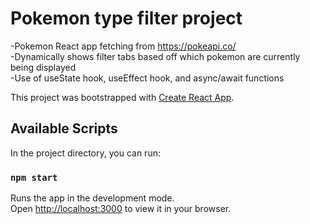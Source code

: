# Pokemon type filter project

-Pokemon React app fetching from https://pokeapi.co/  
-Dynamically shows filter tabs based off which pokemon are currently being displayed  
-Use of useState hook, useEffect hook, and async/await functions  

This project was bootstrapped with [Create React App](https://github.com/facebook/create-react-app).

## Available Scripts

In the project directory, you can run:

### `npm start`

Runs the app in the development mode.\
Open [http://localhost:3000](http://localhost:3000) to view it in your browser.
